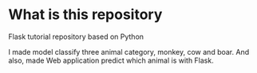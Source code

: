 # What is this repository
Flask tutorial repository based on Python

I made model classify three animal category, monkey, cow and boar.
And also, made Web application predict which animal is with Flask.
